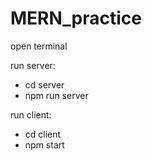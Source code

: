 # MERN_practice
open terminal

run server:
- cd server
- npm run server

run client:
- cd client
- npm start
